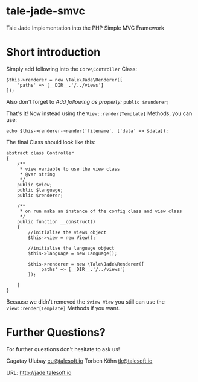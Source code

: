 # tale-jade-smvc
Tale Jade Implementation into the PHP Simple MVC Framework

# Short introduction

Simply add following into the `Core\Controller` Class:

    $this->renderer = new \Tale\Jade\Renderer([
        'paths' => [__DIR__.'/../views']
    ]);

Also don't forget to *Add following as property:* `public $renderer;`

That's it! Now instead using the `View::render[Template]` Methods, you can use:

    echo $this->renderer->render('filename', ['data' => $data]);


The final Class should look like this:

    abstract class Controller
    {
        /**
         * view variable to use the view class
         * @var string
         */
        public $view;
        public $language;
        public $renderer;

        /**
         * on run make an instance of the config class and view class
         */
        public function __construct()
        {
            //initialise the views object
            $this->view = new View();

            //initialise the language object
            $this->language = new Language();

            $this->renderer = new \Tale\Jade\Renderer([
                'paths' => [__DIR__.'/../views']
            ]);

        }
    }

Because we didn't removed the `$view View` you still can use the `View::render[Template]` Methods if you want.

# Further Questions?

For further questions don't hesitate to ask us!

Cagatay Ulubay <cu@talesoft.io>
Torben Köhn <tk@talesoft.io>

URL: http://jade.talesoft.io